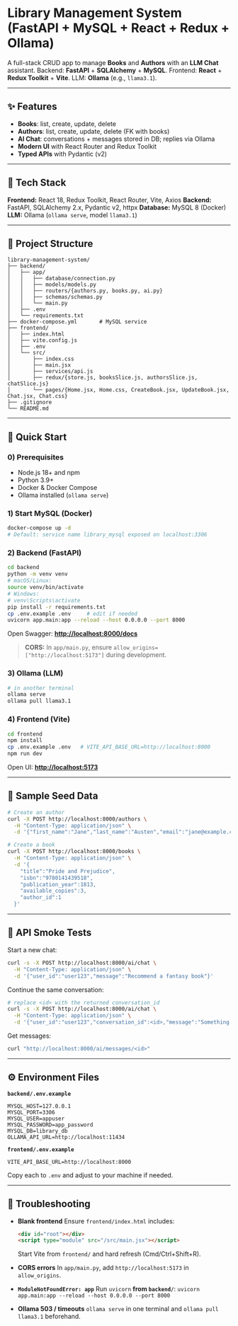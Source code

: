 
# Library Management System (FastAPI + MySQL + React + Redux + Ollama)

A full-stack CRUD app to manage **Books** and **Authors** with an **LLM Chat** assistant.
Backend: **FastAPI** + **SQLAlchemy** + **MySQL**.
Frontend: **React** + **Redux Toolkit** + **Vite**.
LLM: **Ollama** (e.g., `llama3.1`).

---

## ✨ Features

* **Books**: list, create, update, delete
* **Authors**: list, create, update, delete (FK with books)
* **AI Chat**: conversations + messages stored in DB; replies via Ollama
* **Modern UI** with React Router and Redux Toolkit
* **Typed APIs** with Pydantic (v2)

---

## 🧱 Tech Stack

**Frontend:** React 18, Redux Toolkit, React Router, Vite, Axios
**Backend:** FastAPI, SQLAlchemy 2.x, Pydantic v2, httpx
**Database:** MySQL 8 (Docker)
**LLM:** Ollama (`ollama serve`, model `llama3.1`)

---

## 📂 Project Structure

```
library-management-system/
├── backend/
│   ├── app/
│   │   ├── database/connection.py
│   │   ├── models/models.py
│   │   ├── routers/{authors.py, books.py, ai.py}
│   │   ├── schemas/schemas.py
│   │   └── main.py
│   ├── .env                 
│   └── requirements.txt
├── docker-compose.yml       # MySQL service
├── frontend/
│   ├── index.html
│   ├── vite.config.js
│   ├── .env                 
│   └── src/
│       ├── index.css
│       ├── main.jsx
│       ├── services/api.js
│       ├── redux/{store.js, booksSlice.js, authorsSlice.js, chatSlice.js}
│       └── pages/{Home.jsx, Home.css, CreateBook.jsx, UpdateBook.jsx, Chat.jsx, Chat.css}
├── .gitignore
└── README.md
```

---

## 🚀 Quick Start

### 0) Prerequisites

* Node.js 18+ and npm
* Python 3.9+
* Docker & Docker Compose
* Ollama installed (`ollama serve`)

### 1) Start MySQL (Docker)

```bash
docker-compose up -d
# Default: service name library_mysql exposed on localhost:3306
```

### 2) Backend (FastAPI)

```bash
cd backend
python -m venv venv
# macOS/Linux:
source venv/bin/activate
# Windows:
# venv\Scripts\activate
pip install -r requirements.txt
cp .env.example .env     # edit if needed
uvicorn app.main:app --reload --host 0.0.0.0 --port 8000
```

Open Swagger: **[http://localhost:8000/docs](http://localhost:8000/docs)**

> **CORS:** In `app/main.py`, ensure `allow_origins=["http://localhost:5173"]` during development.

### 3) Ollama (LLM)

```bash
# in another terminal
ollama serve
ollama pull llama3.1
```

### 4) Frontend (Vite)

```bash
cd frontend
npm install
cp .env.example .env   # VITE_API_BASE_URL=http://localhost:8000
npm run dev
```

Open UI: **[http://localhost:5173](http://localhost:5173)**

---

## 🌱 Sample Seed Data

```bash
# Create an author
curl -X POST http://localhost:8000/authors \
  -H "Content-Type: application/json" \
  -d '{"first_name":"Jane","last_name":"Austen","email":"jane@example.com"}'

# Create a book
curl -X POST http://localhost:8000/books \
  -H "Content-Type: application/json" \
  -d '{
    "title":"Pride and Prejudice",
    "isbn":"9780141439518",
    "publication_year":1813,
    "available_copies":3,
    "author_id":1
  }'
```

---

## 🧪 API Smoke Tests

Start a new chat:

```bash
curl -s -X POST http://localhost:8000/ai/chat \
  -H "Content-Type: application/json" \
  -d '{"user_id":"user123","message":"Recommend a fantasy book"}'
```

Continue the same conversation:

```bash
# replace <id> with the returned conversation_id
curl -s -X POST http://localhost:8000/ai/chat \
  -H "Content-Type: application/json" \
  -d '{"user_id":"user123","conversation_id":<id>,"message":"Something like Harry Potter?"}'
```

Get messages:

```bash
curl "http://localhost:8000/ai/messages/<id>"
```

---


## ⚙️ Environment Files

**`backend/.env.example`**

```
MYSQL_HOST=127.0.0.1
MYSQL_PORT=3306
MYSQL_USER=appuser
MYSQL_PASSWORD=app_password
MYSQL_DB=library_db
OLLAMA_API_URL=http://localhost:11434
```

**`frontend/.env.example`**

```
VITE_API_BASE_URL=http://localhost:8000
```

Copy each to `.env` and adjust to your machine if needed.

---

## 🧰 Troubleshooting

* **Blank frontend**
  Ensure `frontend/index.html` includes:

  ```html
  <div id="root"></div>
  <script type="module" src="/src/main.jsx"></script>
  ```

  Start Vite from `frontend/` and hard refresh (Cmd/Ctrl+Shift+R).

* **CORS errors**
  In `app/main.py`, add `http://localhost:5173` in `allow_origins`.

* **`ModuleNotFoundError: app`**
  Run `uvicorn` **from `backend/`**:
  `uvicorn app.main:app --reload --host 0.0.0.0 --port 8000`

* **Ollama 503 / timeouts**
  `ollama serve` in one terminal and `ollama pull llama3.1` beforehand.



